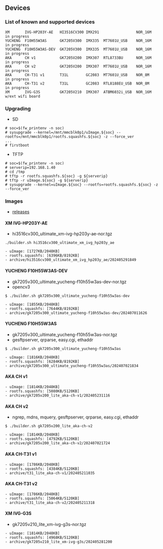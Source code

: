 ## Devices

### List of known and supported devices

```
XM       IVG-HP203Y-AE   HI3516CV300 IMX291                 NOR_16M   in progress
YUCHENG  F10H55W3AS      GK7205V300  IMX335  MT7601U_USB    NOR_16M   in progress
YUCHENG  F10H55W3AS-DEV  GK7205V300  IMX335  MT7601U_USB    NOR_16M   in progress
AKA      CH v1           GK7205V200  IMX307  RTL8733BU      NOR_16M   in progress
AKA      CH v2           GK7205V200  IMX307  MT7601U_USB    NOR_16M   in progress
AKA      CH-T31 v1       T31L        GC2083  MT7601U_USB    NOR_8M    in progress
AKA      CH-T31 v2       T31L        GC2083  RTL8188EU_USB  NOR_8M    in progress
XM       IVG-G3S         GK7205V210  IMX307  ATBM6032i_USB  NOR_16M   w/ext wifi board
```
### Upgrading 
- SD
```
# soc=$(fw_printenv -n soc)
# sysupgrade --kernel=/mnt/mmcblk0p1/uImage.${soc} --rootfs=/mnt/mmcblk0p1/rootfs.squashfs.${soc} -z --force_ver
...
# firstboot
```
- TFTP
```
# soc=$(fw_printenv -n soc)
# serverip=192.168.1.40
# cd /tmp
# tftp -r rootfs.squashfs.${soc} -g ${serverip}
# tftp -r uImage.${soc} -g ${serverip}
# sysupgrade --kernel=uImage.${soc} --rootfs=rootfs.squashfs.${soc} -z --force_ver
```


### Images
- [releases](https://github.com/akhud78/builder/releases)

#### XM IVG-HP203Y-AE

- hi3516cv300_ultimate_xm-ivg-hp203y-ae-nor.tgz

`./builder.sh hi3516cv300_ultimate_xm_ivg_hp203y_ae`

```
- uImage: [1727KB/2048KB]
- rootfs.squashfs: [6396KB/8192KB]
- archive/hi3516cv300_ultimate_xm_ivg_hp203y_ae/202405291849
```

#### YUCHENG F10H55W3AS-DEV

- gk7205v300_ultimate_yucheng-f10h55w3as-dev-nor.tgz
- opencv3

`$ ./builder.sh gk7205v300_ultimate_yucheng-f10h55w3as-dev`

```
- uImage: [1855KB/2048KB]
- rootfs.squashfs: [7644KB/8192KB]
- archive/gk7205v300_ultimate_yucheng-f10h55w3as-dev/202407011626
```

#### YUCHENG F10H55W3AS

- gk7205v300_ultimate_yucheng-f10h55w3as-nor.tgz
- gesftpserver, qrparse, easy.cgi, ethaddr


`$ ./builder.sh gk7205v300_ultimate_yucheng-f10h55w3as`

```
- uImage: [1816KB/2048KB]
- rootfs.squashfs: [6284KB/8192KB]
- archive/gk7205v300_ultimate_yucheng-f10h55w3as/202407021834

```

#### AKA CH v1
```
- uImage: [1814KB/2048KB]
- rootfs.squashfs: [5080KB/5120KB]
- archive/gk7205v200_lite_aka-ch-v1/202405231116
```
#### AKA CH v2

- ngrep, mdns, mquery, gesftpserver, qrparse, easy.cgi, ethaddr

`$ ./builder.sh gk7205v200_lite_aka-ch-v2`

```
- uImage: [1814KB/2048KB]
- rootfs.squashfs: [4792KB/5120KB]
- archive/gk7205v200_lite_aka-ch-v2/202407021724
```
#### AKA CH-T31 v1
```
- uImage: [1786KB/2048KB]
- rootfs.squashfs: [4384KB/5120KB]
- archive/t31_lite_aka-ch-v1/202405211035
```
#### AKA CH-T31 v2
```
- uImage: [1786KB/2048KB]
- rootfs.squashfs: [5064KB/5120KB]
- archive/t31_lite_aka-ch-v2/202405211318
```
#### XM IVG-G3S
- gk7205v210_lite_xm-ivg-g3s-nor.tgz
```
- uImage: [1814KB/2048KB]
- rootfs.squashfs: [4968KB/5120KB]
- archive/gk7205v210_lite_xm-ivg-g3s/202405281200
```


